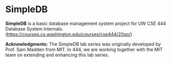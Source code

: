 # SimpleDB
**SimpleDB** is a basic database management system project for UW CSE 444 Database System Internals.(https://courses.cs.washington.edu/courses/cse444/20sp/)

**Acknowledgments:** The SimpleDB lab series was originally developed by Prof. Sam Madden from MIT. In 444, we are working together with the MIT team on extending and enhancing this lab series.
